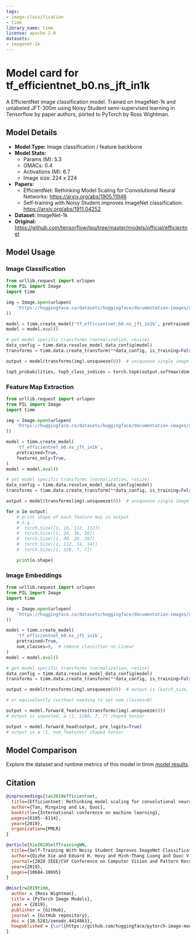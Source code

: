 ```yaml
---
tags:
- image-classification
- timm
library_name: timm
license: apache-2.0
datasets:
- imagenet-1k
---
```

# Model card for tf_efficientnet_b0.ns_jft_in1k

A EfficientNet image classification model. Trained on ImageNet-1k and unlabeled JFT-300m using Noisy Student semi-supervised learning in Tensorflow by paper authors, ported to PyTorch by Ross Wightman.


## Model Details
- **Model Type:** Image classification / feature backbone
- **Model Stats:**
  - Params (M): 5.3
  - GMACs: 0.4
  - Activations (M): 6.7
  - Image size: 224 x 224
- **Papers:**
  - EfficientNet: Rethinking Model Scaling for Convolutional Neural Networks: https://arxiv.org/abs/1905.11946
  - Self-training with Noisy Student improves ImageNet classification: https://arxiv.org/abs/1911.04252
- **Dataset:** ImageNet-1k
- **Original:** https://github.com/tensorflow/tpu/tree/master/models/official/efficientnet

## Model Usage
### Image Classification
```python
from urllib.request import urlopen
from PIL import Image
import timm

img = Image.open(urlopen(
    'https://huggingface.co/datasets/huggingface/documentation-images/resolve/main/beignets-task-guide.png'
))

model = timm.create_model('tf_efficientnet_b0.ns_jft_in1k', pretrained=True)
model = model.eval()

# get model specific transforms (normalization, resize)
data_config = timm.data.resolve_model_data_config(model)
transforms = timm.data.create_transform(**data_config, is_training=False)

output = model(transforms(img).unsqueeze(0))  # unsqueeze single image into batch of 1

top5_probabilities, top5_class_indices = torch.topk(output.softmax(dim=1) * 100, k=5)
```

### Feature Map Extraction
```python
from urllib.request import urlopen
from PIL import Image
import timm

img = Image.open(urlopen(
    'https://huggingface.co/datasets/huggingface/documentation-images/resolve/main/beignets-task-guide.png'
))

model = timm.create_model(
    'tf_efficientnet_b0.ns_jft_in1k',
    pretrained=True,
    features_only=True,
)
model = model.eval()

# get model specific transforms (normalization, resize)
data_config = timm.data.resolve_model_data_config(model)
transforms = timm.data.create_transform(**data_config, is_training=False)

output = model(transforms(img).unsqueeze(0))  # unsqueeze single image into batch of 1

for o in output:
    # print shape of each feature map in output
    # e.g.:
    #  torch.Size([1, 16, 112, 112])
    #  torch.Size([1, 24, 56, 56])
    #  torch.Size([1, 40, 28, 28])
    #  torch.Size([1, 112, 14, 14])
    #  torch.Size([1, 320, 7, 7])

    print(o.shape)
```

### Image Embeddings
```python
from urllib.request import urlopen
from PIL import Image
import timm

img = Image.open(urlopen(
    'https://huggingface.co/datasets/huggingface/documentation-images/resolve/main/beignets-task-guide.png'
))

model = timm.create_model(
    'tf_efficientnet_b0.ns_jft_in1k',
    pretrained=True,
    num_classes=0,  # remove classifier nn.Linear
)
model = model.eval()

# get model specific transforms (normalization, resize)
data_config = timm.data.resolve_model_data_config(model)
transforms = timm.data.create_transform(**data_config, is_training=False)

output = model(transforms(img).unsqueeze(0))  # output is (batch_size, num_features) shaped tensor

# or equivalently (without needing to set num_classes=0)

output = model.forward_features(transforms(img).unsqueeze(0))
# output is unpooled, a (1, 1280, 7, 7) shaped tensor

output = model.forward_head(output, pre_logits=True)
# output is a (1, num_features) shaped tensor
```

## Model Comparison
Explore the dataset and runtime metrics of this model in timm [model results](https://github.com/huggingface/pytorch-image-models/tree/main/results).

## Citation
```bibtex
@inproceedings{tan2019efficientnet,
  title={Efficientnet: Rethinking model scaling for convolutional neural networks},
  author={Tan, Mingxing and Le, Quoc},
  booktitle={International conference on machine learning},
  pages={6105--6114},
  year={2019},
  organization={PMLR}
}
```
```bibtex
@article{Xie2019SelfTrainingWN,
  title={Self-Training With Noisy Student Improves ImageNet Classification},
  author={Qizhe Xie and Eduard H. Hovy and Minh-Thang Luong and Quoc V. Le},
  journal={2020 IEEE/CVF Conference on Computer Vision and Pattern Recognition (CVPR)},
  year={2019},
  pages={10684-10695}
}
```
```bibtex
@misc{rw2019timm,
  author = {Ross Wightman},
  title = {PyTorch Image Models},
  year = {2019},
  publisher = {GitHub},
  journal = {GitHub repository},
  doi = {10.5281/zenodo.4414861},
  howpublished = {\url{https://github.com/huggingface/pytorch-image-models}}
}
```
